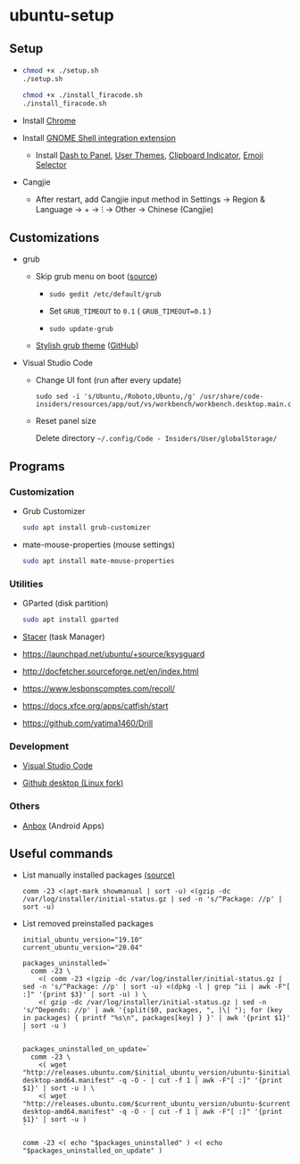 # ubuntu-setup

## Setup

- 
  ```bash
  chmod +x ./setup.sh
  ./setup.sh
  
  chmod +x ./install_firacode.sh
  ./install_firacode.sh
  ```
  
- Install [Chrome](https://dl.google.com/linux/direct/google-chrome-stable_current_amd64.deb)

- Install [GNOME Shell integration extension](https://chrome.google.com/webstore/detail/gnome-shell-integration/gphhapmejobijbbhgpjhcjognlahblep)

  - Install [Dash to Panel](https://extensions.gnome.org/extension/1160/dash-to-panel/), [User Themes](https://extensions.gnome.org/extension/19/user-themes/), [Clipboard Indicator](https://extensions.gnome.org/extension/779/clipboard-indicator/), [Emoji Selector](https://extensions.gnome.org/extension/1162/emoji-selector/)

- Cangjie

  - After restart, add Cangjie input method in Settings → Region & Language → + → ⁝ → Other → Chinese (Cangjie)

    
## Customizations

- grub

  - Skip grub menu on boot ([source](https://askubuntu.com/a/1036957))

    - 
      ```
      sudo gedit /etc/default/grub
      ```

    - Set `GRUB_TIMEOUT` to `0.1` ( `GRUB_TIMEOUT=0.1` )

    - 
      ```
      sudo update-grub
      ```

  - [Stylish grub theme](https://www.gnome-look.org/p/1009237/) ([GitHub](https://github.com/vinceliuice/grub2-themes))

- Visual Studio Code
    
  - Change UI font (run after every update)
  
    ```
    sudo sed -i 's/Ubuntu,/Roboto,Ubuntu,/g' /usr/share/code-insiders/resources/app/out/vs/workbench/workbench.desktop.main.css
    ```

  - Reset panel size

    Delete directory `~/.config/Code - Insiders/User/globalStorage/`

## Programs

### Customization

- Grub Customizer

  ```bash
  sudo apt install grub-customizer
  ```

- mate-mouse-properties (mouse settings)

  ```bash
  sudo apt install mate-mouse-properties
  ```
  
### Utilities

- GParted (disk partition)

  ```bash
  sudo apt install gparted
  ```

- [Stacer](https://github.com/oguzhaninan/Stacer/releases) (task Manager)

- https://launchpad.net/ubuntu/+source/ksysguard

- http://docfetcher.sourceforge.net/en/index.html

- https://www.lesbonscomptes.com/recoll/

- https://docs.xfce.org/apps/catfish/start

- https://github.com/yatima1460/Drill

### Development

- [Visual Studio Code](https://code.visualstudio.com/)
  
- [Github desktop (Linux fork)](https://github.com/shiftkey/desktop/releases)

### Others

- [Anbox](https://docs.anbox.io/userguide/install.html) (Android Apps)

## Useful commands

- List manually installed packages [(source)](https://askubuntu.com/a/492343)

  ```
  comm -23 <(apt-mark showmanual | sort -u) <(gzip -dc /var/log/installer/initial-status.gz | sed -n 's/^Package: //p' | sort -u)
  ```
- List removed preinstalled packages

  <!--
  ```
  # WARNING: apt does not have a stable CLI interface. Use with caution in scripts.
  # <(apt list --installed | sed -n 's/[//].*//p' | sort -u)
  # <(apt list --installed | awk -F '/' '{print $1}' | sort -u)
  # <( (apt-mark showmanual; apt-mark showauto) | cat | sort -u)
  comm -23 <(gzip -dc /var/log/installer/initial-status.gz | sed -n 's/^Package: //p' | sort -u) <(dpkg -l | grep ^ii | awk '{print $2}' | awk -F: '{print $1}' | sort -u) 
  ```
  -->
  
  ```
  initial_ubuntu_version="19.10"
  current_ubuntu_version="20.04"

  packages_uninstalled=`
    comm -23 \
      <( comm -23 <(gzip -dc /var/log/installer/initial-status.gz | sed -n 's/^Package: //p' | sort -u) <(dpkg -l | grep ^ii | awk -F"[ :]" '{print $3}' | sort -u) ) \
      <( gzip -dc /var/log/installer/initial-status.gz | sed -n 's/^Depends: //p' | awk '{split($0, packages, ", |\| "); for (key in packages) { printf "%s\n", packages[key] } }' | awk '{print $1}' | sort -u )
  `

  packages_uninstalled_on_update=`
    comm -23 \
      <( wget "http://releases.ubuntu.com/$initial_ubuntu_version/ubuntu-$initial_ubuntu_version-desktop-amd64.manifest" -q -O - | cut -f 1 | awk -F"[ :]" '{print $1}' | sort -u ) \
      <( wget "http://releases.ubuntu.com/$current_ubuntu_version/ubuntu-$current_ubuntu_version-desktop-amd64.manifest" -q -O - | cut -f 1 | awk -F"[ :]" '{print $1}' | sort -u )
  `

  comm -23 <( echo "$packages_uninstalled" ) <( echo "$packages_uninstalled_on_update" )
  ```
